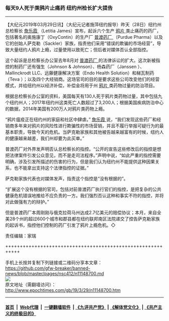 ### 每天9人死于类鸦片止痛药 纽约州检长扩大提告
------------------------

<p>
 【大纪元2019年03月29日讯】（大纪元记者施萍纽约报导）昨天（28日）纽约州总检察长
 <a href="http://www.epochtimes.com/gb/tag/%E8%A9%B9%E4%B9%90%E9%9C%9E.html">
  詹乐霞
 </a>
 （Letitia James）宣布，起诉六个生产
 <a href="http://www.epochtimes.com/gb/tag/%E9%B8%A6%E7%89%87.html">
  鸦片
 </a>
 类止痛药的药厂，包括著名的奥施康丁（OxyContin）的生产厂
 <a href="http://www.epochtimes.com/gb/tag/%E6%99%AE%E6%B8%A1%E8%8D%AF%E5%8E%82.html">
  普渡药厂
 </a>
 （Purdue Pharma）以及它的创始人萨克勒（Sackler）家族，指责他们采用“错误的欺骗的市场经营”，导致大量纽约人鸦片上瘾，过量使用以致死亡；但后者对媒体否认全部指控。
</p>
<p>
 这个起诉是总检察长办公室去年8月对
 <a href="http://www.epochtimes.com/gb/tag/%E6%99%AE%E6%B8%A1%E8%8D%AF%E5%8E%82.html">
  普渡药厂
 </a>
 的法律诉讼的扩大。这次新被指控的制药厂还有强生（Johnson &amp; Johnson）、杨森药厂（Janssen ）、Mallinckrodt LLC、远藤健康解决方案（Endo Health Solution）和梯瓦制药（Teva ）；以及四个大经销商。这场官司的目的是要求这些公司改变他们的经营模式，并给纽约州以经济补偿，补偿金将用于州
 <a href="http://www.epochtimes.com/gb/tag/%E9%B8%A6%E7%89%87.html">
  鸦片
 </a>
 类药物过量的防治项目。
</p>
<p>
 根据总检察长办公室的资料，美国每天有130人死于鸦片类药物过量，其中包括九个纽约州人；2017年纽约州这类死亡人数超过了3,200人；根据美国疾病防治中心的数据，2014年美国有200万人对鸦片类药物上瘾。
</p>
<p>
 “鸦片瘟疫正在纽约州的家庭和社区中肆虐。”
 <a href="http://www.epochtimes.com/gb/tag/%E8%A9%B9%E4%B9%90%E9%9C%9E.html">
  詹乐霞
 </a>
 说，“我们发现这些药厂和经销商多年来对鸦片的风险性进行欺骗性的市场营销，并且不履行举报可疑行为的最基本职责，导致今天的危机。当萨克勒家族和其他被告越来越富有的时候，纽约人的健康越来越差，我们州却要为此买单。”
</p>
<p>
 普渡药厂对外界发声明否认总检察长的指控。“公开的宣告这些修改后的指控是想把法律案件引发公众意见，而不是走司法程序。”声明中说，“如此严重的指控需要明确，涉及引发所描述的伤害的行为，但是我们认为纽约州不能提供这种因果关系，也不能拿出支持这个法律指控的证据。”
</p>
<p>
 萨克勒家族代表也对媒体发声，指责这个指控是“没有根据的”。
</p>
<p>
 “扩展这个没有根据的官司，包括对前普渡药厂执行官们的指控，是把复杂的公共健康危机错误地推给不应负责的一方。我们强烈否认这种和事实不符的指控，并将对此做强有力的辩护。”
</p>
<p>
 但是普渡药厂本周刚刚与俄克拉荷马州达成2.7亿美元的赔偿协议；本月，来自全美28个州的超过600个城市和郡县都在纽约联邦南区法院递交了控告萨克勒家族的起诉书，指控他们控制的药厂引发了鸦片上瘾危机。◇
</p>
<p>
 责任编辑：家瑞
</p>

+++++++++++++++++++++++++++++++++++++++++++++++++++++++++++<br/><br/>
手机上长按并复制下列链接或二维码分享本文章：<br/>
https://github.com/gfw-breaker/banned-news/blob/master/pages/nsc412/n11148700.md <br/>
<a href='https://github.com/gfw-breaker/banned-news/blob/master/pages/nsc412/n11148700.md'><img src='https://github.com/gfw-breaker/banned-news/blob/master/pages/nsc412/n11148700.md.png'/></a> <br/>
原文地址（需翻墙访问）：http://www.epochtimes.com/gb/19/3/29/n11148700.htm


------------------------
#### [首页](https://github.com/gfw-breaker/banned-news/blob/master/README.md) &nbsp;|&nbsp; [Web代理](https://github.com/labour-camp/helloworld) &nbsp;|&nbsp; [一键翻墙软件](https://github.com/gfw-breaker/nogfw/blob/master/README.md) &nbsp;| [《九评共产党》](https://github.com/gfw-breaker/9ping.md/blob/master/README.md#九评之一评共产党是什么) | [《解体党文化》](https://github.com/gfw-breaker/jtdwh.md/blob/master/README.md) | [《共产主义的终极目的》](https://github.com/gfw-breaker/gczydzjmd.md/blob/master/README.md)

